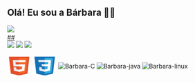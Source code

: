## Olá! Eu sou a Bárbara 👋🏻 

<div> 
  <a href="https://github.com/bmsampaio>
    <img height= "180cm" src="https://github-readme-stats.vercel.app/api?username=bmsampaio&show_icons=true&theme=dracula&count_private=true">
    <img height= "180cm" src="https://github-readme-stats.vercel.app/api?username=bmsampaio&show_icons=true&theme=dracula&count_private=true](https://github-readme-stats.vercel.app/api/top-langs/?username=bmsampaio&layout=compact&theme=dracula)](https://github.com/bmsampaio/github-readme-stats)">
 
</div>
##
  <div> 
  <a href="https://instagram.com/b.m.sampaio" target="_blank"><img src="https://img.shields.io/badge/-Instagram-%23E4405F?style=for-the-badge&logo=instagram&logoColor=white" target="_blank"></a> 
  <a href = "mailto:barbaramsampaio49@gmail.com"><img src="https://img.shields.io/badge/-Gmail-%23333?style=for-the-badge&logo=gmail&logoColor=white" target="_blank"></a>
  <a href="https://www.linkedin.com/in/barbaramsampaio" target="_blank"><img src="https://img.shields.io/badge/-LinkedIn-%230077B5?style=for-the-badge&logo=linkedin&logoColor=white" target="_blank"></a> 
  </div>
<div style="display: inline_block"><br>
  <img align="center" alt="Barbara-HTML" height="45" width="55" src="https://raw.githubusercontent.com/devicons/devicon/master/icons/html5/html5-original.svg">
  <img align="center" alt="Barbara-CSS" height="45" width="55" src="https://raw.githubusercontent.com/devicons/devicon/master/icons/css3/css3-original.svg">
  <img align="center" alt="Barbara-C" height="45" width="55" src="https://cdn.jsdelivr.net/gh/devicons/devicon/icons/c/c-original.svg">
  <img align="center" alt="Barbara-java" height="45" width="55" src="https://cdn.jsdelivr.net/gh/devicons/devicon/icons/java/java-original.svg">
  <img align="center" alt="Barbara-linux" height="45" width="55" src="https://cdn.jsdelivr.net/gh/devicons/devicon/icons/linux/linux-original.svg" >
</div>
